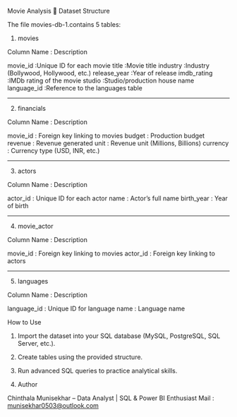 Movie Analysis 
📂 Dataset Structure

The file movies-db-1.contains 5 tables:

1. movies

Column Name	: Description

movie_id	    :Unique ID for each movie
title	        :Movie title
industry	    :Industry (Bollywood, Hollywood, etc.)
release_year	:Year of release
imdb_rating	  :IMDb rating of the movie
studio	      :Studio/production house name
language_id   :Reference to the languages table



---

2. financials

Column Name	: Description

movie_id	: Foreign key linking to movies
budget	  :  Production budget
revenue   :	Revenue generated
unit	    : Revenue unit (Millions, Billions)
currency	:  Currency type (USD, INR, etc.)

---

3. actors

Column Name	: Description

actor_id	 :  Unique ID for each actor
name	     :   Actor’s full name
birth_year :  Year of birth

---

4. movie_actor

Column Name :	Description

movie_id	: Foreign key linking to movies
actor_id	: Foreign key linking to actors

---

5. languages

Column Name	: Description

language_id	: Unique ID for language
name	      : Language name


How to Use

1. Import the dataset into your SQL database (MySQL, PostgreSQL, SQL Server, etc.).

2. Create tables using the provided structure.

3. Run advanced SQL queries to practice analytical skills.

4.  Author

Chinthala Munisekhar – Data Analyst | SQL & Power BI Enthusiast
Mail : munisekhar0503@outlook.com
